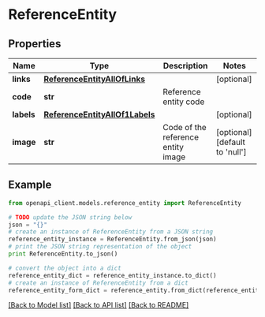 # ReferenceEntity


## Properties
Name | Type | Description | Notes
------------ | ------------- | ------------- | -------------
**links** | [**ReferenceEntityAllOfLinks**](ReferenceEntityAllOfLinks.md) |  | [optional] 
**code** | **str** | Reference entity code | 
**labels** | [**ReferenceEntityAllOf1Labels**](ReferenceEntityAllOf1Labels.md) |  | [optional] 
**image** | **str** | Code of the reference entity image | [optional] [default to 'null']

## Example

```python
from openapi_client.models.reference_entity import ReferenceEntity

# TODO update the JSON string below
json = "{}"
# create an instance of ReferenceEntity from a JSON string
reference_entity_instance = ReferenceEntity.from_json(json)
# print the JSON string representation of the object
print ReferenceEntity.to_json()

# convert the object into a dict
reference_entity_dict = reference_entity_instance.to_dict()
# create an instance of ReferenceEntity from a dict
reference_entity_form_dict = reference_entity.from_dict(reference_entity_dict)
```
[[Back to Model list]](../README.md#documentation-for-models) [[Back to API list]](../README.md#documentation-for-api-endpoints) [[Back to README]](../README.md)


